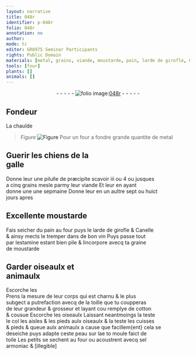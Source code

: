 ```yaml
---
layout: narrative
title: 048r
identifier: p-048r
folio: 048r
annotation: no
author:
mode: tc
editor: GR8975 Seminar Participants
rights: Public Domain
materials: [metal, grains, viande, moustarde, pain, larde de girofle, Canelle, vin, estamine, graine, de, toille, cotton, peau, toile, sel, armoniac]
tools: [four]
plants: []
animals: []
---
```


<div class="folio" align="center">- - - - - <a href="http://gallica.bnf.fr/ark:/12148/btv1b10500001g/f101.image" target="_blank"><img src="https://cu-mkp.github.io/2017-workshop-edition/assets/photo-icon.png" alt="folio image: " style="display:inline-block; margin-bottom:-3px;"/>048r</a> - - - - - </div>  
  

## <span class="pro">Fondeur</span>

 
La chaulde<br/> 
> *Figure*
> <a href="https://drive.google.com/open?id=0B9-oNrvWdlO5YXhXTUJpMk44eTQ" target="_blank"><img src="https://cu-mkp.github.io/GR8975-edition/assets/photo-icon.png" alt="Figure" style="display:inline-block; margin-bottom:-3px;"/></a>
 Pour un <span class="tl">four</span> a fondre grande quantite de <span class="m">metal</span>
 
 
  

## Guerir les chiens de la<br/> galle

 
Donne leur une pilulle de præcipite scavoir iii ou 4 ou jusques<br/> a cinq <span class="m">grains</span> mesle parmy leur <span class="m">viande</span> Et leur en ayant<br/> donne une une sepmaine Donne leur en un aultre sept ou huict<br/> jours apres
 
 
  

## Excellente <span class="m">moustarde</span>

 
Fais seicher du <span class="m">pain</span> au four puys le <span class="m">larde de girofle</span> & <span class="m">Canelle</span><br/> & ainsy mects le tremper dans de bon <span class="m">vin</span> Puys passe tout<br/> par l<span class="m">estamine</span> estant bien pile & lincorpore avecq ta <span class="m">graine</span><br/> <span class="m">de</span> <span class="m">moustarde</span>
 
 
  

## Garder oiseaulx et<br/> animaulx

 
Escorche les<br/> Prens la mesure de leur corps qui est charnu & le plus<br/> subgect a putrefaction avecq de la <span class="m">toille</span> que tu coupperas<br/> de leur grandeur & grosseur et layant cou remplye de <span class="m">cotton</span><br/> & cousue Escorche les oiseaulx Laissant neantmoings la teste<br/> le col les aisles & les pieds aulx oiseaulx & la teste les cuisses<br/> & pieds & queue aulx animaulx a cause que facillem{ent} cela se<br/> deseiche puys adapte ceste <span class="m">peau</span> sur lae to moule faict de<br/> <span class="m">toile</span> Les petits se sechent au four ou acoustrent avecq <span class="m">sel</span><br/> <span class="m">armoniac</span> & [illegible]
 
